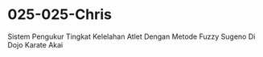 # 025-025-Chris
Sistem Pengukur Tingkat Kelelahan Atlet Dengan Metode Fuzzy Sugeno Di Dojo Karate Akai
